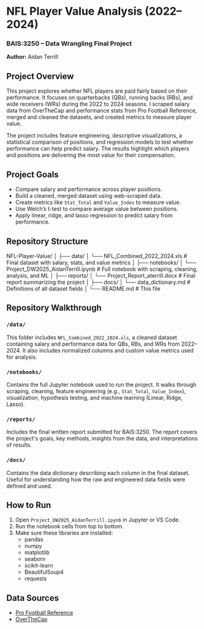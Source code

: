 # NFL Player Value Analysis (2022–2024)
### BAIS:3250 – Data Wrangling Final Project  
**Author:** Aidan Terrill

## Project Overview

This project explores whether NFL players are paid fairly based on their performance. It focuses on quarterbacks (QBs), running backs (RBs), and wide receivers (WRs) during the 2022 to 2024 seasons. I scraped salary data from OverTheCap and performance stats from Pro Football Reference, merged and cleaned the datasets, and created metrics to measure player value.

The project includes feature engineering, descriptive visualizations, a statistical comparison of positions, and regression models to test whether performance can help predict salary. The results highlight which players and positions are delivering the most value for their compensation.

## Project Goals

- Compare salary and performance across player positions.
- Build a cleaned, merged dataset using web-scraped data.
- Create metrics like `Stat_Total` and `Value_Index` to measure value.
- Use Welch’s t-test to compare average value between positions.
- Apply linear, ridge, and lasso regression to predict salary from performance.

## Repository Structure
NFL-Player-Value/
│
├── data/
│ └── NFL_Combined_2022_2024.xls # Final dataset with salary, stats, and value metrics
│
├── notebooks/
│ └── Project_DW2025_AidanTerrill.ipynb # Full notebook with scraping, cleaning, analysis, and ML
│
├── reports/
│ └── Project_Report_aterrill.docx # Final report summarizing the project
│
├── docs/
│ └── data_dictionary.md # Definitions of all dataset fields
│
└── README.md # This file


## Repository Walkthrough

### `/data/`
This folder includes `NFL_Combined_2022_2024.xls`, a cleaned dataset containing salary and performance data for QBs, RBs, and WRs from 2022–2024. It also includes normalized columns and custom value metrics used for analysis.

### `/notebooks/`
Contains the full Jupyter notebook used to run the project. It walks through scraping, cleaning, feature engineering (e.g., `Stat_Total`, `Value_Index`), visualization, hypothesis testing, and machine learning (Linear, Ridge, Lasso).

### `/reports/`
Includes the final written report submitted for BAIS:3250. The report covers the project's goals, key methods, insights from the data, and interpretations of results.

### `/docs/`
Contains the data dictionary describing each column in the final dataset. Useful for understanding how the raw and engineered data fields were defined and used.

## How to Run

1. Open `Project_DW2025_AidanTerrill.ipynb` in Jupyter or VS Code.
2. Run the notebook cells from top to bottom.
3. Make sure these libraries are installed:
   - pandas
   - numpy
   - matplotlib
   - seaborn
   - scikit-learn
   - BeautifulSoup4
   - requests

## Data Sources

- [Pro Football Reference](https://www.pro-football-reference.com/)
- [OverTheCap](https://overthecap.com/)
